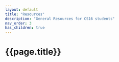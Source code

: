 ```yaml
---
layout: default
title: "Resources"
description: "General Resources for CS16 students"
nav_order: 3
has_children: true
---
```


# {{page.title}}
